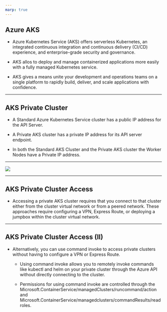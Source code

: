 ```yaml
---
marp: true
---
```


<!-- _class: invert -->

## Azure AKS

* Azure Kubernetes Service (AKS) offers serverless Kubernetes, an integrated
  continuous integration and continuous delivery (CI/CD) experience, and
  enterprise-grade security and governance.

* AKS allos to deploy and manage containerized applications more easily with a
  fully managed Kubernetes service.

* AKS gives a means unite your development and operations teams on a single
  platform to rapidly build, deliver, and scale applications with confidence.

---

## AKS Private Cluster

* A Standard Azure Kubernetes Service cluster has a public IP address for the
  API Server.

* A Private AKS cluster has a private IP address for its API server endpoint.

* In both the Standard AKS Cluster and the Private AKS cluster the Worker Nodes
  have a Private IP address.

---

![](https://spltech.co.uk/wp-content/uploads/2021/08/image.png)

---

## AKS Private Cluster Access

* Accessing a private AKS cluster requires that you connect to that cluster
  either from the cluster virtual network or from a peered network. These
  approaches require configuring a VPN, Express Route, or deploying a jumpbox
  within the cluster virtual network.

---

<!-- _class: invert -->

## AKS Private Cluster Access (II)

* Alternatively, you can use command invoke to access private clusters without
  having to configure a VPN or Express Route.

  * Using command invoke allows you to remotely invoke commands like kubectl and
    helm on your private cluster through the Azure API without directly
    connecting to the cluster.

  * Permissions for using command invoke are controlled through the
    Microsoft.ContainerService/managedClusters/runcommand/action and
    Microsoft.ContainerService/managedclusters/commandResults/read roles.